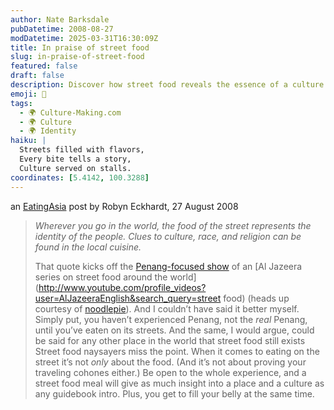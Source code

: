 ```yaml
---
author: Nate Barksdale
pubDatetime: 2008-08-27
modDatetime: 2025-03-31T16:30:09Z
title: In praise of street food
slug: in-praise-of-street-food
featured: false
draft: false
description: Discover how street food reveals the essence of a culture and its people.
emoji: 🍜
tags:
  - 🌍 Culture-Making.com
  - 🌍 Culture
  - 🌍 Identity
haiku: |
  Streets filled with flavors,  
  Every bite tells a story,  
  Culture served on stalls.
coordinates: [5.4142, 100.3288]
---
```


an [EatingAsia](http://web.archive.org/web/20150911180335/http://eatingasia.typepad.com/eatingasia/2008/08/in-praise-of-st.html) post by Robyn Eckhardt, 27 August 2008

> _Wherever you go in the world, the food of the street represents the identity of the people. Clues to culture, race, and religion can be found in the local cuisine._
>
> That quote kicks off the [Penang-focused show](http://www.youtube.com/watch?v=odhNzKctM6w) of an [Al Jazeera series on street food around the world](http://www.youtube.com/profile_videos?user=AlJazeeraEnglish&search_query=street food) (heads up courtesy of [noodlepie](http://web.archive.org/web/20231210130316/https://noodlepie.typepad.com/)). And I couldn’t have said it better myself.
> Simply put, you haven’t experienced Penang, not the _real_ Penang, until you’ve eaten on its streets. And the same, I would argue, could be said for any other place in the world that street food still exists
> Street food naysayers miss the point. When it comes to eating on the street it’s not _only_ about the food. (And it’s not about proving your traveling cohones either.) Be open to the whole experience, and a street food meal will give as much insight into a place and a culture as any guidebook intro. Plus, you get to fill your belly at the same time.
